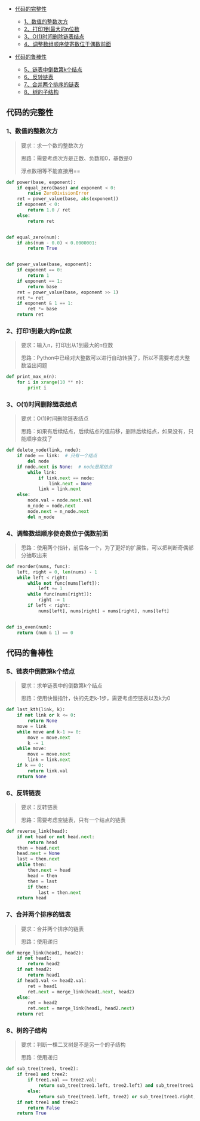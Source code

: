 <!-- TOC -->

- [代码的完整性](#代码的完整性)
    - [1、数值的整数次方](#1数值的整数次方)
    - [2、打印1到最大的n位数](#2打印1到最大的n位数)
    - [3、O(1)时间删除链表结点](#3O(1)时间删除链表结点)
    - [4、调整数组顺序使寄数位于偶数前面](#4调整数组顺序使寄数位于偶数前面)

- [代码的鲁棒性](#代码的鲁棒性)
    - [5、链表中倒数第k个结点](#5链表中倒数第k个结点)
    - [6、反转链表](#6反转链表)
    - [7、合并两个排序的链表](#7合并两个排序的链表)
    - [8、树的子结构](#8树的子结构)



<!-- /TOC -->
## 代码的完整性
### 1、数值的整数次方

> 要求：求一个数的整数次方
>
> 思路：需要考虑次方是正数、负数和0，基数是0
>
> 浮点数相等不能直接用==

```python
def power(base, exponent):
    if equal_zero(base) and exponent < 0:
        raise ZeroDivisionError
    ret = power_value(base, abs(exponent))
    if exponent < 0:
        return 1.0 / ret
    else:
        return ret


def equal_zero(num):
    if abs(num - 0.0) < 0.0000001:
        return True


def power_value(base, exponent):
    if exponent == 0:
        return 1
    if exponent == 1:
        return base
    ret = power_value(base, exponent >> 1)
    ret *= ret
    if exponent & 1 == 1:
        ret *= base
    return ret
```

### 2、打印1到最大的n位数
> 要求：输入n，打印出从1到最大的n位数
>
> 思路：Python中已经对大整数可以进行自动转换了，所以不需要考虑大整数溢出问题

```python
def print_max_n(n):
    for i in xrange(10 ** n):
        print i
```

### 3、O(1)时间删除链表结点
> 要求：O(1)时间删除链表结点
>
> 思路：如果有后续结点，后续结点的值前移，删除后续结点，如果没有，只能顺序查找了

```python
def delete_node(link, node):
    if node == link:  # 只有一个结点
        del node
    if node.next is None:  # node是尾结点
        while link:
            if link.next == node:
                link.next = None
            link = link.next
    else:
        node.val = node.next.val
        n_node = node.next
        node.next = n_node.next
        del n_node
```
### 4、调整数组顺序使奇数位于偶数前面
> 思路：使用两个指针，前后各一个，为了更好的扩展性，可以把判断奇偶部分抽取出来

```python
def reorder(nums, func):
    left, right = 0, len(nums) - 1
    while left < right:
        while not func(nums[left]):
            left += 1
        while func(nums[right]):
            right -= 1
        if left < right:
            nums[left], nums[right] = nums[right], nums[left]


def is_even(num):
    return (num & 1) == 0
```

## 代码的鲁棒性

### 5、链表中倒数第k个结点
> 要求：求单链表中的倒数第k个结点
>
> 思路：使用快慢指针，快的先走k-1步，需要考虑空链表以及k为0

```python
def last_kth(link, k):
    if not link or k <= 0:
        return None
    move = link
    while move and k-1 >= 0:
        move = move.next
        k -= 1
    while move:
        move = move.next
        link = link.next
    if k == 0:
        return link.val
    return None
```

### 6、反转链表
> 要求：反转链表
>
> 思路：需要考虑空链表，只有一个结点的链表

```python
def reverse_link(head):
    if not head or not head.next:
        return head
    then = head.next
    head.next = None
    last = then.next
    while then:
        then.next = head
        head = then
        then = last
        if then:
            last = then.next
    return head
```

### 7、合并两个排序的链表
> 要求：合并两个排序的链表
>
> 思路：使用递归

```python
def merge_link(head1, head2):
    if not head1:
        return head2
    if not head2:
        return head1
    if head1.val <= head2.val:
        ret = head1
        ret.next = merge_link(head1.next, head2)
    else:
        ret = head2
        ret.next = merge_link(head1, head2.next)
    return ret

```

### 8、树的子结构
> 要求：判断一棵二叉树是不是另一个的子结构
>
> 思路：使用递归

```python
def sub_tree(tree1, tree2):
    if tree1 and tree2:
        if tree1.val == tree2.val:
            return sub_tree(tree1.left, tree2.left) and sub_tree(tree1.right, tree2.right)
        else:
            return sub_tree(tree1.left, tree2) or sub_tree(tree1.right, tree2)
    if not tree1 and tree2:
        return False
    return True
```